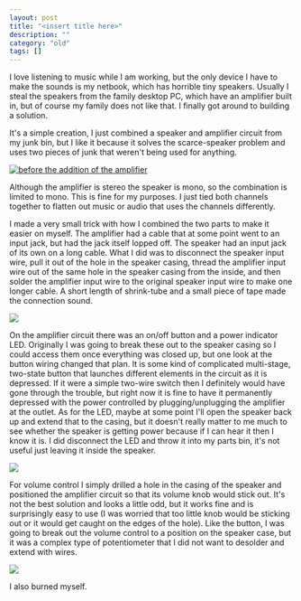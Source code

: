 ```yaml
---
layout: post
title: "<insert title here>"
description: ""
category: "old"
tags: []
---
```



I love listening to music while I am working, but the only device I have to make the sounds is my netbook, which has horrible tiny speakers. Usually I steal the speakers from the family desktop PC, which have an amplifier built in, but of course my family does not like that. I finally got around to building a solution.

It's a simple creation, I just combined a speaker and amplifier circuit from my junk bin, but I like it because it solves the scarce-speaker problem and uses two pieces of junk that weren't being used for anything.

[![before the addition of the amplifier](http://www.hackniac.com/blog/wp-content/uploads/2011/06/spkr_front_view-1024x768.jpg)](http://www.hackniac.com/blog/wp-content/uploads/2011/06/spkr_front_view.jpg)

<!--more-->

Although the amplifier is stereo the speaker is mono, so the combination is limited to mono. This is fine for my purposes. I just tied both channels together to flatten out music or audio that uses the channels differently.

I made a very small trick with how I combined the two parts to make it easier on myself. The amplifier had a cable that at some point went to an input jack, but had the jack itself lopped off. The speaker had an input jack of its own on a long cable. What I did was to disconnect the speaker input wire, pull it out of the hole in the speaker casing, thread the amplifier input wire out of the same hole in the speaker casing from the inside, and then solder the amplifier input wire to the original speaker input wire to make one longer cable. A short length of shrink-tube and a small piece of tape made the connection sound.

[![](http://www.hackniac.com/blog/wp-content/uploads/2011/06/spkr_guts-1024x768.jpg)](http://www.hackniac.com/blog/wp-content/uploads/2011/06/spkr_guts.jpg)

On the amplifier circuit there was an on/off button and a power indicator LED. Originally I was going to break these out to the speaker casing so I could access them once everything was closed up, but one look at the button wiring changed that plan. It is some kind of complicated multi-stage, two-state button that launches different elements in the circuit as it is depressed. If it were a simple two-wire switch then I definitely would have gone through the trouble, but right now it is fine to have it permanently depressed with the power controlled by plugging/unplugging the amplifier at the outlet. As for the LED, maybe at some point I'll open the speaker back up and extend that to the casing, but it doesn't really matter to me much to see whether the speaker is getting power because if I can hear it then I know it is. I did disconnect the LED and throw it into my parts bin, it's not useful just leaving it inside the speaker.

[![](http://www.hackniac.com/blog/wp-content/uploads/2011/06/spkr_volume_control-1024x768.jpg)](http://www.hackniac.com/blog/wp-content/uploads/2011/06/spkr_volume_control.jpg)

For volume control I simply drilled a hole in the casing of the speaker and positioned the amplifier circuit so that its volume knob would stick out. It's not the best solution and looks a little odd, but it works fine and is surprisingly easy to use (I was worried that too little knob would be sticking out or it would get caught on the edges of the hole). Like the button, I was going to break out the volume control to a position on the speaker case, but it was a complex type of potentiometer that I did not want to desolder and extend with wires.

[![](http://www.hackniac.com/blog/wp-content/uploads/2011/06/sad_ninja-1024x768.jpg)](http://www.hackniac.com/blog/wp-content/uploads/2011/06/sad_ninja.jpg)

I also burned myself.
